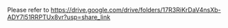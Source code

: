 Please refer to https://drive.google.com/drive/folders/17R3RiKrDaV4nsXb-ADY7l51RRPTUx8vr?usp=share_link

